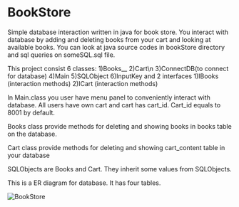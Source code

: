 # BookStore
Simple database interaction written in java for book store. You interact with database by adding and deleting books from your cart and looking at available books. You can look at java source codes in bookStore directory and sql queries on someSQL.sql file.


This project consist 6 classes:
1)Books__
2)Cart\n
3)ConnectDB(to connect for database)
4)Main
5)SQLObject
6)InputKey
and 2 interfaces
1)IBooks (interaction methods)
2)ICart (interaction methods)


In Main.class you user have menu panel to conveniently interact with database. All users have own cart and cart has cart_id. Cart_id equals to 8001 by default.

Books class provide methods for deleting and showing books in books table on the database.

Cart class provide methods for deleting and showing cart_content table in your database

SQLObjects are Books and Cart. They inherit some values from SQLObjects. 

This is a ER diagram for database. It has four tables.

![BookStore](https://user-images.githubusercontent.com/45946407/110332948-38df6880-804b-11eb-94c6-ebecd68543af.png)
